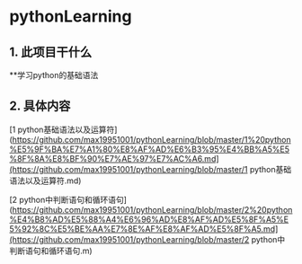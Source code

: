 # pythonLearning

##  1. 此项目干什么
   **学习python的基础语法

##  2. 具体内容

  [1 python基础语法以及运算符](https://github.com/max19951001/pythonLearning/blob/master/1%20python%E5%9F%BA%E7%A1%80%E8%AF%AD%E6%B3%95%E4%BB%A5%E5%8F%8A%E8%BF%90%E7%AE%97%E7%AC%A6.md](https://github.com/max19951001/pythonLearning/blob/master/1 python基础语法以及运算符.md)

 [2 python中判断语句和循环语句](https://github.com/max19951001/pythonLearning/blob/master/2%20python%E4%B8%AD%E5%88%A4%E6%96%AD%E8%AF%AD%E5%8F%A5%E5%92%8C%E5%BE%AA%E7%8E%AF%E8%AF%AD%E5%8F%A5.md](https://github.com/max19951001/pythonLearning/blob/master/2 python中判断语句和循环语句.m)

